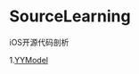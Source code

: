 # SourceLearning
iOS开源代码剖析

1.[YYModel](https://github.com/wwanglifeng/SourceLearning/edit/master/YYModel/YYModelLearning.md)
